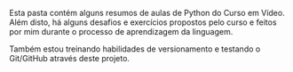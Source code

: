 Esta pasta contém alguns resumos de aulas de Python do Curso em Vídeo.
Além disto, há alguns desafios e exercícios propostos pelo curso e feitos por mim durante o processo de aprendizagem da linguagem.

Também estou treinando habilidades de versionamento e testando o Git/GitHub através deste projeto.
